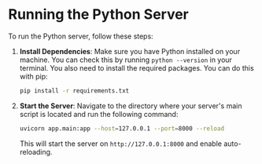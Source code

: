 # Running the Python Server

To run the Python server, follow these steps:

1. **Install Dependencies**: Make sure you have Python installed on your machine. You can check this by running `python --version` in your terminal. You also need to install the required packages. You can do this with pip:

   ```bash
   pip install -r requirements.txt
   ```

2. **Start the Server**: Navigate to the directory where your server's main script is located and run the following command:

   ```bash
   uvicorn app.main:app --host=127.0.0.1 --port=8000 --reload
   ```

   This will start the server on `http://127.0.0.1:8000` and enable auto-reloading.
